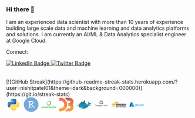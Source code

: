 ### Hi there 👋


I am an experienced data scientist with more than 10 years of experience building large scale data and machine learning and data analytics platforms and solutions. I am currently an AI/ML & Data Analytics specialist engineer at Google Cloud. 

Connect: 
<div id="badges">
  <a href="https://www.linkedin.com/in/nishitp/">
    <img src="https://img.shields.io/badge/LinkedIn-blue?style=for-the-badge&logo=linkedin&logoColor=white" alt="LinkedIn Badge"/>
  </a>
  <a href="https://twitter.com/NishitP0101">
    <img src="https://img.shields.io/badge/Twitter-blue?style=for-the-badge&logo=twitter&logoColor=white" alt="Twitter Badge"/>
  </a>
</div>

<br/>
<img src="https://komarev.com/ghpvc/?username=nishitpatel01&style=flat-square&color=blue" alt=""/>
<br/>
[![GitHub Streak](https://github-readme-streak-stats.herokuapp.com/?user=nishitpatel01&theme=dark&background=000000)](https://git.io/streak-stats)

<div>
  <img src="https://github.com/devicons/devicon/blob/master/icons/python/python-original.svg" title="Python" alt="Python" width="40" height="40"/>&nbsp;
  <img src="https://github.com/devicons/devicon/blob/master/icons/rstudio/rstudio-original.svg" title="R Studio" alt="R Studio" width="40" height="40"/>&nbsp;
  <img src="https://github.com/devicons/devicon/blob/master/icons/anaconda/anaconda-original-wordmark.svg" title="Anaconda" alt="Anaconda" width="40" height="40"/>&nbsp;
  <img src="https://github.com/devicons/devicon/blob/master/icons/d3js/d3js-original.svg" title="D3" alt="D3.js" width="40" height="40"/>&nbsp;
  <img src="https://github.com/devicons/devicon/blob/master/icons/docker/docker-original.svg" title="Docker" alt="Docker" width="40" height="40"/>&nbsp;
  <img src="https://github.com/devicons/devicon/blob/master/icons/googlecloud/googlecloud-original-wordmark.svg" title="Google Cloud" alt="Google Cloud" width="40" height="40"/>&nbsp;
  <img src="https://github.com/devicons/devicon/blob/master/icons/amazonwebservices/amazonwebservices-original-wordmark.svg" title="AWS" alt="AWS" width="40" height="40"/>&nbsp;
   <img src="https://github.com/devicons/devicon/blob/master/icons/azure/azure-original-wordmark.svg" title="Azure" alt="Azure" width="40" height="40"/>&nbsp;
</div>

<!--
**nishitpatel01/nishitpatel01** is a ✨ _special_ ✨ repository because its `README.md` (this file) appears on your GitHub profile.

<div align="center">
  <img src="https://media.giphy.com/media/rgzOwma0qMbM3x7Fqi/giphy.gif" width="400" height="250"/>
</div>


Here are some ideas to get you started:

- 🔭 I’m currently working on ...
- 🌱 I’m currently learning ...
- 👯 I’m looking to collaborate on ...
- 🤔 I’m looking for help with ...
- 💬 Ask me about ...
- 📫 How to reach me: ...
- 😄 Pronouns: ...
- ⚡ Fun fact: ...
-->
